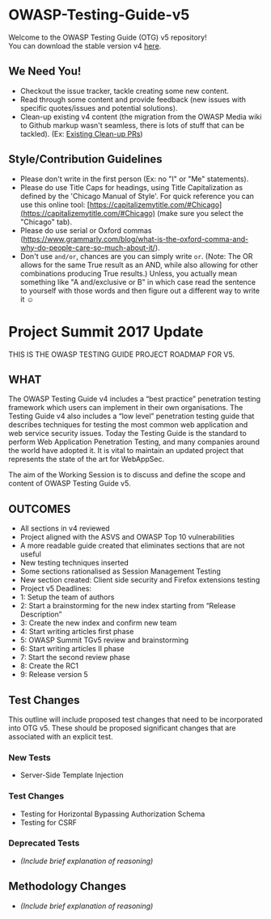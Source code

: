# OWASP-Testing-Guide-v5

Welcome to the OWASP Testing Guide (OTG) v5 repository!<br>
You can download the stable version v4 [here](http://www.owasp.org/index.php/OWASP_Testing_Project).

## We Need You!
* Checkout the issue tracker, tackle creating some new content.
* Read through some content and provide feedback (new issues with specific quotes/issues and potential solutions).
* Clean-up existing v4 content (the migration from the OWASP Media wiki to Github markup wasn't seamless, there is lots of stuff that can be tackled). (Ex: [Existing Clean-up PRs](https://github.com/OWASP/OWASP-Testing-Guide-v5/pulls?utf8=%E2%9C%93&q=is%3Apr+v5%2310))

## Style/Contribution Guidelines

* Please don't write in the first person (Ex: no "I" or "Me" statements).
* Please do use Title Caps for headings, using Title Capitalization as defined by the 'Chicago Manual of Style'. For quick reference you can use this online tool: [https://capitalizemytitle.com/#Chicago](https://capitalizemytitle.com/#Chicago) (make sure you select the "Chicago" tab).
* Please do use serial or Oxford commas (https://www.grammarly.com/blog/what-is-the-oxford-comma-and-why-do-people-care-so-much-about-it/).
* Don't use `and/or`, chances are you can simply write `or`. (Note: The OR allows for the same True result as an AND, while also allowing for other combinations producing True results.) Unless, you actually mean something like "A and/exclusive or B" in which case read the sentence to yourself with those words and then figure out a different way to write it &#9786;

# Project Summit 2017 Update

THIS IS THE OWASP TESTING GUIDE PROJECT ROADMAP FOR V5.

## WHAT
The OWASP Testing Guide v4 includes a “best practice” penetration testing framework which users can implement in their own organisations. The Testing Guide v4 also includes a “low level” penetration testing guide that describes techniques for testing the most common web application and web service security issues. Today the Testing Guide is the standard to perform Web Application Penetration Testing, and many companies around the world have adopted it. It is vital to maintain an updated project that represents the state of the art for WebAppSec.

The aim of the Working Session is to discuss and define the scope and content of OWASP Testing Guide v5.

## OUTCOMES
* All sections in v4 reviewed
* Project aligned with the ASVS and OWASP Top 10 vulnerabilities
* A more readable guide created that eliminates sections that are not useful
* New testing techniques inserted
* Some sections rationalised as Session Management Testing
* New section created: Client side security and Firefox extensions testing
* Project v5 Deadlines:
* 1: Setup the team of authors
* 2: Start a brainstorming for the new index starting from “Release Description”
* 3: Create the new index and confirm new team
* 4: Start writing articles first phase
* 5: OWASP Summit TGv5 review and brainstorming
* 6: Start writing articles II phase
* 7: Start the second review phase
* 8: Create the RC1
* 9: Release version 5

## Test Changes
This outline will include proposed test changes that need to be incorporated into OTG v5. These should be proposed significant changes that are associated with an explicit test.

### New Tests
* Server-Side Template Injection

### Test Changes
* Testing for Horizontal Bypassing Authorization Schema
* Testing for CSRF

### Deprecated Tests
* *(Include brief explanation of reasoning)*

## Methodology Changes
* *(Include brief explanation of reasoning)*
